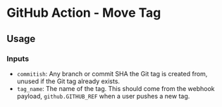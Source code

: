 # GitHub Action - Move Tag

## Usage

### Inputs

- `commitish`: Any branch or commit SHA the Git tag is created from, unused if the Git tag already exists.
- `tag_name`: The name of the tag. This should come from the webhook payload, `github.GITHUB_REF` when a user pushes a new tag.